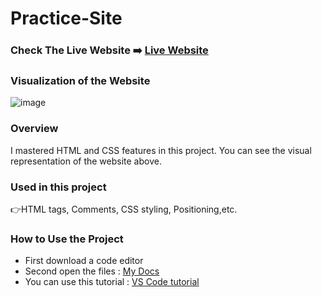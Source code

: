 # Practice-Site

### Check The Live Website ➡️ [Live Website](https://sekunev.github.io/Projects/15_Flex_grid/)


### Visualization of the Website
![image](https://user-images.githubusercontent.com/101554737/185753583-54b2a5a7-41c3-4f0c-a3e1-0e86c743a485.png)


### Overview
I mastered HTML and CSS features in this project. You can see the visual representation of the website above.

### Used in this project
👉HTML tags, Comments, CSS styling, Positioning,etc.

### How to Use the Project
+ First download a code editor
+ Second open the files : [My Docs](https://github.com/Sekunev/Projects/tree/main/14_CSS_Margin)
+ You can use this tutorial : [VS Code tutorial](https://www.youtube.com/watch?v=fJEbVCrEMSE)

